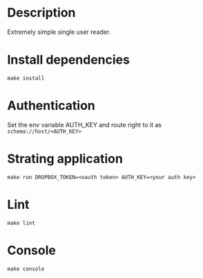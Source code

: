 # Description

Extremely simple single user reader.

# Install dependencies
```
make install
```

# Authentication

Set the env variable AUTH_KEY and route right to it as `schema://host/<AUTH_KEY>`

# Strating application
```
make run DROPBOX_TOKEN=<oauth token> AUTH_KEY=<your auth key>
```

# Lint
```
make lint
```

# Console
```
make console
```
